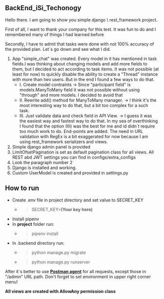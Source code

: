 ## BackEnd_iSi_Techonogy

Hello there. I am going to show you simple django \ rest_framework project.

First of all, I want to thank your company for this test. It was fun to do
and I remembered many of things I had learned before

Secondly, I have to admit that tasks were done with not 100% accuracy of the provided plan.
Let`s go down and see what I did.


1. App "simple_chat" was created. Every model in it has mentioned in task fields.I was thinking about changing
models and add more fields to them, but I decided to act according to task items.
It was not possible (at least for now) to quickly disable the ability to create a "Thread" instance with more than two users.
But in the end I found a few ways to do that. 
    - I. Create model contraints -> Since "participant field" is models.ManyToMany field it was not possible
    without using "through" and more models. I decided to avoid that 
    - II. Rewrite add() method for ManyToMany manager. -> I think it's the most interesting way to do that, but a bit too complex 
    for a such task.
    - III. Just validate data and check field in API View. -> I guess it was the easiest way and fastest way to do that.
In my sea of overthinking I found that the option (III) was the best for me and id didn`t require too much work to do. 
End-points are added.
The need in URL validation with RegEx is a bit exaggerated for now because I am using rest_framework serializers and
views.
2. Simple django admin panel is provided
3. LimitOfsetPagination is set as default pagination class for all views. All REST abd JWT settings you can find in configs/extra_configs
4. Look the paragraph number 2
5. Django is installed and working.
6. Custom UserModel is created and provided in settings.py

## **How to run**
- Create .env file in project directory and set value to SECRET_KEY
  - > SECRET_KEY=**(Your key here)**
- Install pipenv
- In **project** folder run:
  - > pipenv install  
- In .backend directory run:
  - > python manage.py migrate
  - > python manage.py runserver

After it`s better to use **[Postman agent](https://www.postman.com/devrro/workspace/testing/overview)**  for all requests, except those in "/admin" URL path.
Don't forget to set environment in upper right corner menu!


**All views are created with AllowAny permission class**
